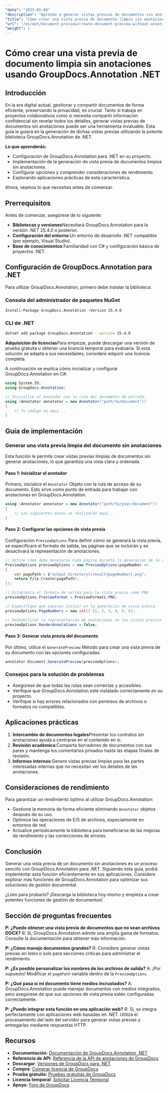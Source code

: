 ```yaml
---
"date": "2025-05-06"
"description": "Aprenda a generar vistas previas de documentos sin anotaciones utilizando GroupDocs.Annotation para .NET, garantizando la privacidad y la claridad en proyectos colaborativos."
"title": "Cómo crear una vista previa de documento limpia sin anotaciones usando GroupDocs.Annotation .NET"
"url": "/es/net/document-preview/create-document-preview-without-annotations-groupdocs-dotnet/"
"weight": 1
---
```


# Cómo crear una vista previa de documento limpia sin anotaciones usando GroupDocs.Annotation .NET

## Introducción

En la era digital actual, gestionar y compartir documentos de forma eficiente, preservando la privacidad, es crucial. Tanto si trabaja en proyectos colaborativos como si necesita compartir información confidencial sin revelar todos los detalles, generar vistas previas de documentos sin anotaciones puede ser una herramienta invaluable. Esta guía le guiará en la generación de dichas vistas previas utilizando la potente biblioteca GroupDocs.Annotation de .NET.

**Lo que aprenderás:**
- Configuración de GroupDocs.Annotation para .NET en su proyecto.
- Implementación de la generación de vista previa de documentos limpios sin anotaciones.
- Configurar opciones y comprender consideraciones de rendimiento.
- Explorando aplicaciones prácticas de esta característica.

Ahora, veamos lo que necesitas antes de comenzar.

## Prerrequisitos

Antes de comenzar, asegúrese de lo siguiente:
- **Bibliotecas y versiones**Necesitará GroupDocs.Annotation para la versión .NET 25.4.0 o posterior.
- **Configuración del entorno**:Un entorno de desarrollo .NET compatible (por ejemplo, Visual Studio).
- **Base de conocimientos**:Familiaridad con C# y configuración básica de proyectos .NET.

## Configuración de GroupDocs.Annotation para .NET

Para utilizar GroupDocs.Annotation, primero debe instalar la biblioteca:

### Consola del administrador de paquetes NuGet
```shell
Install-Package GroupDocs.Annotation -Version 25.4.0
```

### CLI de .NET
```bash
dotnet add package GroupDocs.Annotation --version 25.4.0
```

**Adquisición de licencias**Para empezar, puede descargar una versión de prueba gratuita u obtener una licencia temporal para evaluarla. Si esta solución se adapta a sus necesidades, considere adquirir una licencia completa.

A continuación se explica cómo inicializar y configurar GroupDocs.Annotation en C#:

```csharp
using System.IO;
using GroupDocs.Annotation;

// Inicialice el Anotador con la ruta del documento de entrada.
using (Annotator annotator = new Annotator("path/to/document"))
{
    // Tu código va aquí...
}
```

## Guía de implementación

### Generar una vista previa limpia del documento sin anotaciones

Esta función le permite crear vistas previas limpias de documentos sin generar anotaciones, lo que garantiza una vista clara y ordenada.

#### Paso 1: Inicializar el anotador
Primero, inicialice el `Annotator` Objeto con la ruta de acceso de su documento. Esto sirve como punto de entrada para trabajar con anotaciones en GroupDocs.Annotation.

```csharp
using (Annotator annotator = new Annotator("path/to/your/document"))
{
    // Los siguientes pasos se realizarán aquí...
}
```

#### Paso 2: Configurar las opciones de vista previa

Configuración `PreviewOptions` Para definir cómo se generará la vista previa, se especificará el formato de salida, las páginas que se incluirán y se desactivará la representación de anotaciones.

```csharp
// Define cómo debe manejarse cada página durante la generación de la vista previa
PreviewOptions previewOptions = new PreviewOptions(pageNumber =>
{
    var pagePath = $"output_directory\\result{pageNumber}.png";
    return File.Create(pagePath);
});

// Establezca el formato de salida para la vista previa como PNG
previewOptions.PreviewFormat = PreviewFormats.PNG;

// Especifique qué páginas incluir en la generación de vista previa
previewOptions.PageNumbers = new int[] {1, 2, 3, 4, 5, 6};

// Deshabilitar la representación de anotaciones en las vistas previas generadas
previewOptions.RenderAnnotations = false;
```

#### Paso 3: Generar vista previa del documento

Por último, utilice el `GeneratePreview` Método para crear una vista previa de su documento con las opciones configuradas.

```csharp
annotator.Document.GeneratePreview(previewOptions);
```

### Consejos para la solución de problemas
- Asegúrese de que todas las rutas sean correctas y accesibles.
- Verifique que GroupDocs.Annotation esté instalado correctamente en su proyecto.
- Verifique si hay errores relacionados con permisos de archivos o formatos no compatibles.

## Aplicaciones prácticas

1. **Intercambio de documentos legales**Presentar los contratos sin anotaciones ayuda a centrarse en el contenido en sí.
2. **Revisión académica**:Comparta borradores de documentos con sus pares y mantenga los comentarios privados hasta las etapas finales de revisión.
3. **Informes internos**:Genere vistas previas limpias para las partes interesadas internas que no necesitan ver los detalles de las anotaciones.

## Consideraciones de rendimiento

Para garantizar un rendimiento óptimo al utilizar GroupDocs.Annotation:
- Gestione la memoria de forma eficiente eliminando `Annotator` objetos después de su uso.
- Optimice las operaciones de E/S de archivos, especialmente en entornos de red.
- Actualice periódicamente la biblioteca para beneficiarse de las mejoras de rendimiento y las correcciones de errores.

## Conclusión

Generar una vista previa de un documento sin anotaciones es un proceso sencillo con GroupDocs.Annotation para .NET. Siguiendo esta guía, podrá implementar esta función eficientemente en sus aplicaciones. Considere explorar más funciones de GroupDocs.Annotation para optimizar sus soluciones de gestión documental.

¿Listo para probarlo? ¡Descarga la biblioteca hoy mismo y empieza a crear potentes funciones de gestión de documentos!

## Sección de preguntas frecuentes

**P: ¿Puedo obtener una vista previa de documentos que no sean archivos DOCX?**
R: Sí, GroupDocs.Annotation admite una amplia gama de formatos. Consulte la documentación para obtener más información.

**P: ¿Cómo manejo documentos grandes?**
R: Considere generar vistas previas en lotes o solo para secciones críticas para administrar el rendimiento.

**P: ¿Es posible personalizar los nombres de los archivos de salida?**
A: ¡Por supuesto! Modificar el `pagePath` variable dentro de la `PreviewOptions`.

**P: ¿Qué pasa si mi documento tiene medios incrustados?**
A: GroupDocs.Annotation puede manejar documentos con medios integrados, pero asegúrese de que sus opciones de vista previa estén configuradas correctamente.

**P: ¿Puedo integrar esta función en una aplicación web?**
R: Sí, se integra perfectamente con aplicaciones web basadas en .NET. Utiliza el procesamiento del lado del servidor para generar vistas previas y entregarlas mediante respuestas HTTP.

## Recursos
- **Documentación**: [Documentación de GroupDocs.Annotation .NET](https://docs.groupdocs.com/annotation/net/)
- **Referencia de API**: [Referencia de la API de anotaciones de GroupDocs](https://reference.groupdocs.com/annotation/net/)
- **Descargar**: [Versiones de GroupDocs para .NET](https://releases.groupdocs.com/annotation/net/)
- **Compra**: [Comprar licencia de GroupDocs](https://purchase.groupdocs.com/buy)
- **Prueba gratuita**: [Pruebas gratuitas de GroupDocs](https://releases.groupdocs.com/annotation/net/)
- **Licencia temporal**: [Solicitar Licencia Temporal](https://purchase.groupdocs.com/temporary-license/)
- **Apoyo**: [Foro de GroupDocs](https://forum.groupdocs.com/c/annotation/)